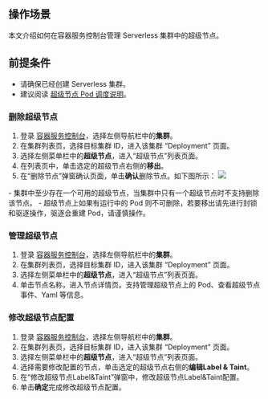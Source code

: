## 操作场景

本文介绍如何在容器服务控制台管理 Serverless 集群中的超级节点。



## 前提条件

- 请确保已经创建 Serverless 集群。
- 建议阅读 [超级节点 Pod 调度说明](https://cloud.tencent.com/document/product/457/53030)。



### 删除超级节点

1. 登录 [容器服务控制台](https://console.cloud.tencent.com/tke2)，选择左侧导航栏中的**集群**。
2. 在集群列表页，选择目标集群 ID，进入该集群 “Deployment” 页面。
3. 选择左侧菜单栏中的**超级节点**，进入“超级节点”列表页面。
4. 在列表页中，单击选定的超级节点右侧的**移出**。
5. 在“删除节点”弹窗确认页面，单击**确认**删除节点。如下图所示：
![](https://main.qcloudimg.com/raw/20ded8635993914a0c9c22a6d80888eb.png)
<dx-alert infotype="explain" title=" ">
  - 集群中至少存在一个可用的超级节点，当集群中只有一个超级节点时不支持删除该节点。
  - 超级节点上如果有运行中的 Pod 则不可删除，若要移出请先进行封锁和驱逐操作，驱逐会重建 Pod，请谨慎操作。

</dx-alert>

### 管理超级节点


1. 登录 [容器服务控制台](https://console.cloud.tencent.com/tke2)，选择左侧导航栏中的**集群**。
2. 在集群列表页，选择目标集群 ID，进入该集群 “Deployment” 页面。
3. 选择左侧菜单栏中的**超级节点**，进入“超级节点”列表页面。
4. 单击节点名称，进入节点详情页。支持管理超级节点上的 Pod、查看超级节点事件、Yaml 等信息。


### 修改超级节点配置

1. 登录 [容器服务控制台](https://console.cloud.tencent.com/tke2)，选择左侧导航栏中的**集群**。
2. 在集群列表页，选择目标集群 ID，进入该集群 “Deployment” 页面。
3. 选择左侧菜单栏中的**超级节点**，进入“超级节点”列表页面。
4. 选择需要修改配置的节点，单击选定的超级节点右侧的**编辑Label & Taint**。
5. 在“修改超级节点Label&Taint”弹窗中，修改超级节点Label&Taint配置。
6. 单击**确定**完成修改超级节点配置。





